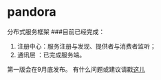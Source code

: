 # pandora
分布式服务框架
###目前已经完成：
1. 注册中心：服务注册与发现、提供者与消费者监听；
2. 通讯层 ：已完成服务端。


第一版会在9月底发布。
有什么问题或建议请戳[这儿](https://github.com/yuezixin/pandora/issues/1)
